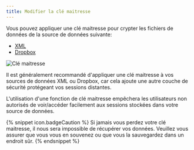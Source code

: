 ```yaml
---
title: Modifier la clé maitresse
---
```

Vous pouvez appliquer une clé maitresse pour crypter les fichiers de données de la source de données suivante: 

* [XML](/fr/rdm/mac/data-sources/data-sources-types/xml/) 
* [Dropbox](/fr/rdm/mac/data-sources/data-sources-types/dropbox/) 

![Clé maitresse](/img/fr/rdm/mac/clip0243.png) 

Il est généralement recommandé d&apos;appliquer une clé maitresse à vos sources de données XML ou Dropbox, car cela ajoute une autre couche de sécurité protégeant vos sessions distantes.  

L&apos;utilisation d&apos;une fonction de clé maitresse empêchera les utilisateurs non autorisés de voir/accéder facilement aux sessions stockées dans votre source de données.  

{% snippet icon.badgeCaution %} 
Si jamais vous perdez votre clé maitresse, il nous sera impossible de récupérer vos données. Veuillez vous assurer que vous vous en souvenez ou que vous la sauvegardez dans un endroit sûr. 
{% endsnippet %}
 

